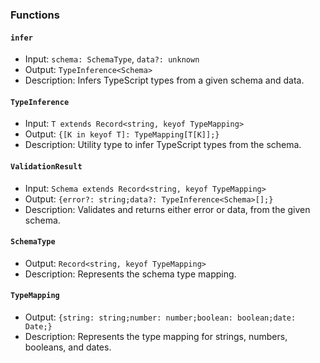 ### Functions

#### `infer`

- Input: `schema: SchemaType`, `data?: unknown`
- Output: `TypeInference<Schema>`
- Description: Infers TypeScript types from a given schema and data.

#### `TypeInference`

- Input: `T extends Record<string, keyof TypeMapping>`
- Output: `{[K in keyof T]: TypeMapping[T[K]];}`
- Description: Utility type to infer TypeScript types from the schema.

#### `ValidationResult`

- Input: `Schema extends Record<string, keyof TypeMapping>`
- Output: `{error?: string;data?: TypeInference<Schema>[];}`
- Description: Validates and returns either error or data, from the given schema.

#### `SchemaType`

- Output: `Record<string, keyof TypeMapping>`
- Description: Represents the schema type mapping.

#### `TypeMapping`

- Output: `{string: string;number: number;boolean: boolean;date: Date;}`
- Description: Represents the type mapping for strings, numbers, booleans, and dates.